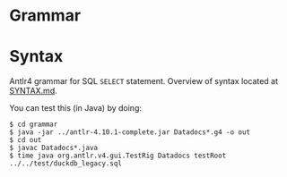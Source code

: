 # Grammar
# Syntax

Antlr4 grammar for SQL `SELECT` statement. Overview of syntax located at [SYNTAX.md](https://github.com/datadocs/grammar/blob/master/SYNTAX.md).

You can test this (in Java) by doing:

```
$ cd grammar
$ java -jar ../antlr-4.10.1-complete.jar Datadocs*.g4 -o out
$ cd out
$ javac Datadocs*.java
$ time java org.antlr.v4.gui.TestRig Datadocs testRoot ../../test/duckdb_legacy.sql
```
